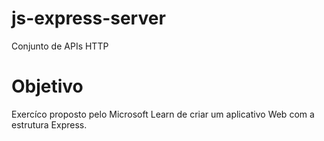 # js-express-server
Conjunto de APIs HTTP

# Objetivo
Exercíco proposto pelo Microsoft Learn de criar um aplicativo Web com a estrutura Express.
